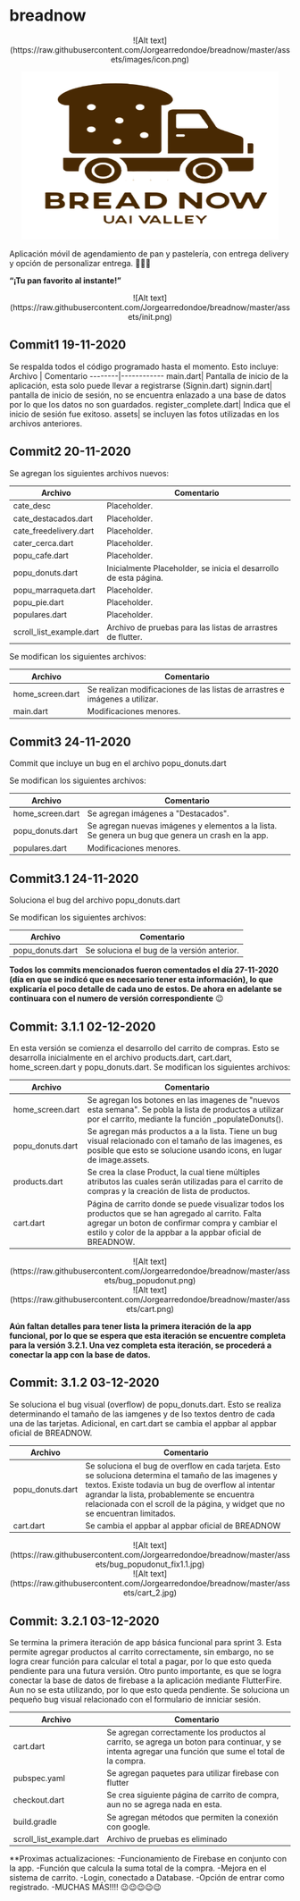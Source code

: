 # **breadnow** 
<center>![Alt text](https://raw.githubusercontent.com/Jorgearredondoe/breadnow/master/assets/images/icon.png)</center>

<p align="center">
  <img width="460" height="300" src="https://raw.githubusercontent.com/Jorgearredondoe/breadnow/master/assets/images/icon.png">
</p>

Aplicación móvil de agendamiento de pan y pastelería, con entrega delivery y opción de personalizar entrega.
:bread::bread::bread:

**“¡Tu pan favorito al instante!”**

<center>![Alt text](https://raw.githubusercontent.com/Jorgearredondoe/breadnow/master/assets/init.png)</center>


## **Commit1 19-11-2020**

Se respalda todos el código programado hasta el momento. Esto incluye:
Archivo | Comentario
--------|------------
main.dart| Pantalla de inicio de la aplicación, esta solo puede llevar a registrarse (Signin.dart)
signin.dart| pantalla de inicio de sesión, no se encuentra enlazado a una base de datos por lo que los datos no son guardados.
register_complete.dart| Indica que el inicio de sesión fue exitoso.
assets| se incluyen las fotos utilizadas en los archivos anteriores.

## **Commit2 20-11-2020**

Se agregan los siguientes archivos nuevos:

Archivo | Comentario
--------|------------
cate_desc|Placeholder.
cate_destacados.dart|Placeholder.
cate_freedelivery.dart|Placeholder.
cater_cerca.dart|Placeholder.
popu_cafe.dart|Placeholder.
popu_donuts.dart|Inicialmente Placeholder, se inicia el desarrollo de esta página.
popu_marraqueta.dart|Placeholder.
popu_pie.dart|Placeholder.
populares.dart|Placeholder.
scroll_list_example.dart|Archivo de pruebas para las listas de arrastres de flutter.

Se modifican los siguientes archivos:

Archivo | Comentario
--------|------------
home_screen.dart|Se realizan modificaciones de las listas de arrastres e imágenes a utilizar.
main.dart|Modificaciones menores.


## **Commit3 24-11-2020**

Commit que incluye un bug en el archivo popu_donuts.dart

Se modifican los siguientes archivos:

Archivo | Comentario
--------|------------
home_screen.dart|Se agregan imágenes a "Destacados".
popu_donuts.dart|Se agregan nuevas imágenes y elementos a la lista. Se genera un bug que genera un crash en la app.
populares.dart|Modificaciones menores.


## **Commit3.1 24-11-2020**

Soluciona el bug del archivo popu_donuts.dart

Se modifican los siguientes archivos:

Archivo | Comentario
--------|------------
popu_donuts.dart|Se soluciona el bug de la versión anterior.

**Todos los commits mencionados fueron comentados el día 27-11-2020 (día en que se indicó que es necesario tener esta información), lo que explicaría el poco detalle de cada uno de estos. De ahora en adelante se continuara con el numero de versión correspondiente** :wink:


## **Commit: 3.1.1 02-12-2020**

En esta versión se comienza el desarrollo del carrito de compras. Esto se desarrolla inicialmente en el archivo products.dart, cart.dart, home_screen.dart y popu_donuts.dart.
Se modifican los siguientes archivos:

Archivo | Comentario
--------|------------
home_screen.dart|Se agregan los botones en las imagenes de "nuevos esta semana". Se pobla la lista de productos a utilizar por el carrito, mediante la función _populateDonuts().
popu_donuts.dart|Se agregan más productos a a la lista. Tiene un bug visual relacionado con el tamaño de las imagenes, es posible que esto se solucione usando icons, en lugar de image.assets.
products.dart|Se crea la clase Product, la cual tiene múltiples atributos las cuales serán utilizadas para el carrito de compras y la creación de lista de productos.
cart.dart|Página de carrito donde se puede visualizar todos los productos que se han agregado al carrito. Falta agregar un boton de confirmar compra y cambiar el estilo y color de la appbar a la appbar oficial de BREADNOW.

<center>![Alt text](https://raw.githubusercontent.com/Jorgearredondoe/breadnow/master/assets/bug_popudonut.png)</center>

<center>![Alt text](https://raw.githubusercontent.com/Jorgearredondoe/breadnow/master/assets/cart.png)</center>

**Aún faltan detalles para tener lista la primera iteración de la app funcional, por lo que se espera que esta iteración se encuentre completa para la versión 3.2.1. Una vez completa esta iteración, se procederá a conectar la app con la base de datos.**

## **Commit: 3.1.2 03-12-2020**

Se soluciona el bug visual (overflow) de popu_donuts.dart. Esto se realiza determinando el tamaño de las iamgenes y de lso textos dentro de cada una de las tarjetas.
Adicional, en cart.dart se cambia el appbar al appbar oficial de BREADNOW.

Archivo | Comentario
--------|------------
popu_donuts.dart|Se soluciona el bug de overflow en cada tarjeta. Esto se soluciona determina el tamaño de las imagenes y textos. Existe todavia un bug de overflow al intentar agrandar la lista, probablemente se encuentra relacionada con el scroll de la página, y widget que no se encuentran limitados.
cart.dart|Se cambia el appbar al appbar oficial de BREADNOW

<center>![Alt text](https://raw.githubusercontent.com/Jorgearredondoe/breadnow/master/assets/bug_popudonut_fix1.1.jpg)</center>

<center>![Alt text](https://raw.githubusercontent.com/Jorgearredondoe/breadnow/master/assets/cart_2.jpg)</center>


## **Commit: 3.2.1 03-12-2020**

Se termina la primera iteración de app básica funcional para sprint 3. Esta permite agregar productos al carrito correctamente, sin embargo, no se logra crear función para calcular el total a pagar, por lo que esto queda pendiente para una futura versión. 
Otro punto importante, es que se logra conectar la base de datos de firebase a la aplicación mediante FlutterFire. Aun no se esta utilizando, por lo que esto queda pendiente.
Se soluciona un pequeño bug visual relacionado con el formulario de inniciar sesión.

Archivo | Comentario
--------|------------
cart.dart|Se agregan correctamente los productos al carrito, se agrega un boton para continuar, y se intenta agregar una función que sume el total de la compra.
pubspec.yaml|Se agregan paquetes para utilizar firebase con flutter
checkout.dart|Se crea siguiente página de carrito de compra, aun no se agrega nada en esta.
build.gradle|Se agregan métodos que permiten la conexión con google.
scroll_list_example.dart|Archivo de pruebas es eliminado

**Proximas actualizaciones:
-Funcionamiento de Firebase en conjunto con la app.
-Función que calcula la suma total de la compra.
-Mejora en el sistema de carrito.
-Login, conectado a Database.
-Opción de entrar como registrado.
-MUCHAS MÁS!!!! :wink::wink::wink::wink::wink:
